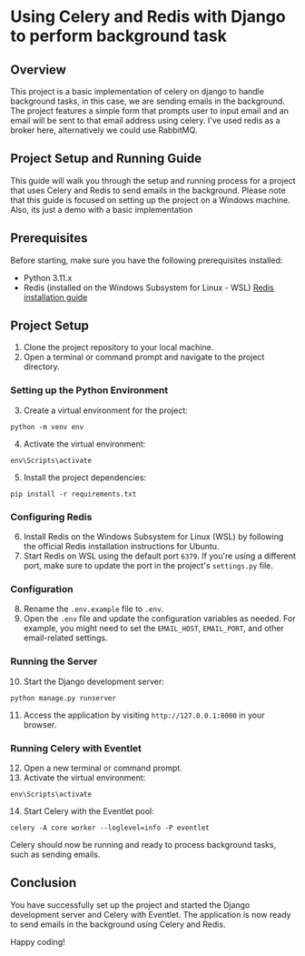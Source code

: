 # Using Celery and Redis with Django to perform background task

## Overview

This project is a basic implementation of celery on django to handle background tasks, in this case, we are sending emails in the background. The project features a simple form that prompts user to input email and an email will be sent to that email address using celery. I've used redis as a broker here, alternatively we could use RabbitMQ.

## Project Setup and Running Guide

This guide will walk you through the setup and running process for a project that uses Celery and Redis to send emails in the background. Please note that this guide is focused on setting up the project on a Windows machine. Also, its just a demo with a basic implementation

## Prerequisites

Before starting, make sure you have the following prerequisites installed:

- Python 3.11.x
- Redis (installed on the Windows Subsystem for Linux - WSL)
    [Redis installation guide](https://redis.io/docs/install/install-redis/install-redis-on-windows/)

## Project Setup

1. Clone the project repository to your local machine.
2. Open a terminal or command prompt and navigate to the project directory.

### Setting up the Python Environment

3. Create a virtual environment for the project:
```
python -m venv env
```

4. Activate the virtual environment:
```
env\Scripts\activate
```

5. Install the project dependencies:
```
pip install -r requirements.txt
```

### Configuring Redis

6. Install Redis on the Windows Subsystem for Linux (WSL) by following the official Redis installation instructions for Ubuntu.
7. Start Redis on WSL using the default port `6379`. If you're using a different port, make sure to update the port in the project's `settings.py` file.

### Configuration

8. Rename the `.env.example` file to `.env`.
9. Open the `.env` file and update the configuration variables as needed. For example, you might need to set the `EMAIL_HOST`, `EMAIL_PORT`, and other email-related settings.

### Running the Server

10. Start the Django development server:
```
python manage.py runserver
```

11. Access the application by visiting `http://127.0.0.1:8000` in your browser.

### Running Celery with Eventlet

12. Open a new terminal or command prompt.
13. Activate the virtual environment:
```
env\Scripts\activate
```

14. Start Celery with the Eventlet pool:
```
celery -A core worker --loglevel=info -P eventlet
```

Celery should now be running and ready to process background tasks, such as sending emails.

## Conclusion

You have successfully set up the project and started the Django development server and Celery with Eventlet. The application is now ready to send emails in the background using Celery and Redis.

Happy coding!
